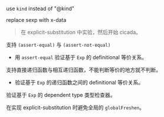 use `kind` instead of "@kind"

replace sexp with x-data

> 在 explicit-substitution 中实验，然后开始 cicada。

支持 `(assert-equal)` 与 `(assert-not-equal)`

- 用 `assert-equal` 验证基于 `Exp` 的 definitional 等价关系。

支持直接递归函数与相互递归函数，不能判断等价的地方就不判断。

- 验证基于 `Exp` 的递归函数之间的 definitional 等价关系。

验证基于 `Exp` 的 dependent type 类型检查器。

在实现 explicit-substitution 时避免全局的 `globalFreshen`。
